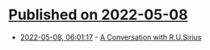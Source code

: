 # [Published on 2022-05-08](index.md)

* [2022-05-08, 06:01:17](https://news.ycombinator.com/item?id=31301723) - [A Conversation with R.U.Sirius](https://spikeartmagazine.com/?q=articles/interview-mistake)
